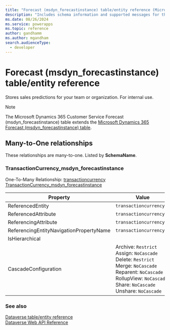 ```yaml
---
title: "Forecast (msdyn_forecastinstance) table/entity reference (Microsoft Dynamics 365 Customer Service)"
description: "Includes schema information and supported messages for the Forecast (msdyn_forecastinstance) table/entity with Microsoft Dynamics 365 Customer Service."
ms.date: 08/26/2024
ms.service: powerapps
ms.topic: reference
author: gandhamm
ms.author: mgandham
search.audienceType: 
  - developer
---
```


# Forecast (msdyn_forecastinstance) table/entity reference

Stores sales predictions for your team or organization. For internal use.

> [!NOTE]
> The Microsoft Dynamics 365 Customer Service Forecast (msdyn_forecastinstance) table extends the [Microsoft Dynamics 365 Forecast (msdyn_forecastinstance) table](/dynamics365/developer/entities/msdyn_forecastinstance).




## Many-to-One relationships

These relationships are many-to-one. Listed by **SchemaName**.

### <a name="BKMK_TransactionCurrency_msdyn_forecastinstance"></a> TransactionCurrency_msdyn_forecastinstance

One-To-Many Relationship: [transactioncurrency TransactionCurrency_msdyn_forecastinstance](transactioncurrency.md#BKMK_TransactionCurrency_msdyn_forecastinstance)

|Property|Value|
|---|---|
|ReferencedEntity|`transactioncurrency`|
|ReferencedAttribute|`transactioncurrencyid`|
|ReferencingAttribute|`transactioncurrencyid`|
|ReferencingEntityNavigationPropertyName|`transactioncurrencyid`|
|IsHierarchical||
|CascadeConfiguration|Archive: `Restrict`<br />Assign: `NoCascade`<br />Delete: `Restrict`<br />Merge: `NoCascade`<br />Reparent: `NoCascade`<br />RollupView: `NoCascade`<br />Share: `NoCascade`<br />Unshare: `NoCascade`|



### See also

[Dataverse table/entity reference](../about-entity-reference.md)  
[Dataverse Web API Reference](/power-apps/developer/data-platform/webapi/reference/about)   

